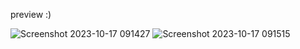  preview :)

![Screenshot 2023-10-17 091427](https://github.com/buymeskin69/TodoList/assets/101989036/c4c0e099-9e3a-45c1-9efd-95bf2f67df2e)
![Screenshot 2023-10-17 091515](https://github.com/buymeskin69/TodoList/assets/101989036/217a5d12-fea0-4a9b-8510-43af1adfca6b)
